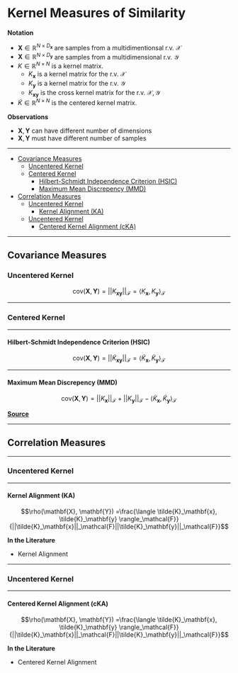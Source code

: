 # Kernel Measures of Similarity


**Notation**

* $\mathbf{X} \in \mathbb{R}^{N \times D_\mathbf{x}}$ are samples from a multidimentionsal r.v. $\mathcal{X}$
* $\mathbf{X} \in \mathbb{R}^{N \times D_\mathbf{y}}$ are samples from a multidimensional r.v. $\mathcal{Y}$
* $K \in \mathbb{R}^{N \times N}$ is a kernel matrix.
  * $K_\mathbf{x}$ is a kernel matrix for the r.v. $\mathcal{X}$
  * $K_\mathbf{y}$ is a kernel matrix for the r.v. $\mathcal{Y}$
  * $K_\mathbf{xy}$ is the cross kernel matrix for the r.v. $\mathcal{X,Y}$
* $\tilde{K} \in \mathbb{R}^{N \times N}$ is the centered kernel matrix.

**Observations**

* $\mathbf{X},\mathbf{Y}$ can have different number of dimensions
* $\mathbf{X},\mathbf{Y}$ must have different number of samples

---

- [Covariance Measures](#covariance-measures)
  - [Uncentered Kernel](#uncentered-kernel)
  - [Centered Kernel](#centered-kernel)
    - [Hilbert-Schmidt Independence Criterion (HSIC)](#hilbert-schmidt-independence-criterion-hsic)
    - [Maximum Mean Discrepency (MMD)](#maximum-mean-discrepency-mmd)
- [Correlation Measures](#correlation-measures)
  - [Uncentered Kernel](#uncentered-kernel-1)
    - [Kernel Alignment (KA)](#kernel-alignment-ka)
  - [Uncentered Kernel](#uncentered-kernel-2)
    - [Centered Kernel Alignment (cKA)](#centered-kernel-alignment-cka)


---

## Covariance Measures

### Uncentered Kernel

 $$\text{cov}(\mathbf{X}, \mathbf{Y}) =||K_{\mathbf{xy}}||_\mathcal{F}
=\langle K_\mathbf{x}, K_\mathbf{y} \rangle_\mathcal{F}$$

---

### Centered Kernel

---

#### Hilbert-Schmidt Independence Criterion (HSIC)

$$\text{cov}(\mathbf{X}, \mathbf{Y}) =||\tilde{K}_{\mathbf{xy}}||_\mathcal{F}
=\langle \tilde{K}_\mathbf{x}, \tilde{K}_\mathbf{y} \rangle_\mathcal{F}$$

---

#### Maximum Mean Discrepency (MMD)


$$\text{cov}(\mathbf{X}, \mathbf{Y}) = ||K_\mathbf{x}||_\mathcal{F} + ||K_\mathbf{y}||_\mathcal{F}  -  \langle \tilde{K}_\mathbf{x}, \tilde{K}_\mathbf{y} \rangle_\mathcal{F}$$

**[Source](https://github.com/choasma/HSIC-bottleneck/blob/master/source/hsicbt/math/hsic.py#L69)**




---

## Correlation Measures

---

### Uncentered Kernel

---

#### Kernel Alignment (KA)

 $$\rho(\mathbf{X}, \mathbf{Y})
=\frac{\langle \tilde{K}_\mathbf{x}, \tilde{K}_\mathbf{y} \rangle_\mathcal{F}}{||\tilde{K}_\mathbf{x}||_\mathcal{F}||\tilde{K}_\mathbf{y}||_\mathcal{F}}$$

**In the Literature**

* Kernel Alignment

---

### Uncentered Kernel

---

#### Centered Kernel Alignment (cKA)

 $$\rho(\mathbf{X}, \mathbf{Y})
=\frac{\langle \tilde{K}_\mathbf{x}, \tilde{K}_\mathbf{y} \rangle_\mathcal{F}}{||\tilde{K}_\mathbf{x}||_\mathcal{F}||\tilde{K}_\mathbf{y}||_\mathcal{F}}$$


**In the Literature**

* Centered Kernel Alignment
